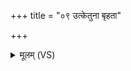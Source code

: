 +++
title = "०९ उत्केतुना बृहता"

+++
<details><summary>मूलम् (VS)</summary>

उत्के॒तुना॑ बृह॒ता दे॒व आग॒न्नपा॑वृ॒क्तमो॒ऽभि ज्योति॑रश्रैत्। दि॒व्यः सु॑प॒र्णः स वी॒रो व्य᳡ख्य॒ददि॑तेः पु॒त्रो भुव॑नानि॒ विश्वा॑ ॥
</details>